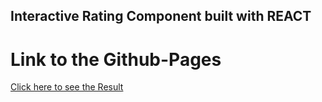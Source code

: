 ## Interactive Rating Component built with REACT

# Link to the Github-Pages
[Click here to see the Result](https://goglikooo.github.io/Interactive-rating-component/)
